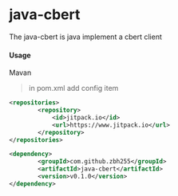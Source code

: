 # java-cbert
The java-cbert is java implement a cbert client

#### Usage

Mavan

>  in pom.xml add config item

```xml
<repositories>
		<repository>
		    <id>jitpack.io</id>
		    <url>https://www.jitpack.io</url>
		</repository>
</repositories>
```

```xml
<dependency>
	    <groupId>com.github.zbh255</groupId>
	    <artifactId>java-cbert</artifactId>
	    <version>v0.1.0</version>
</dependency>
```

